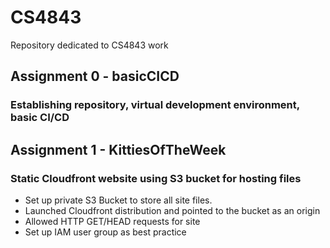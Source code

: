 # CS4843
Repository dedicated to CS4843 work

## Assignment 0 - basicCICD
### Establishing repository, virtual development environment, basic CI/CD

## Assignment 1 - KittiesOfTheWeek
### Static Cloudfront website using S3 bucket for hosting files
<ul>
  <li>Set up private S3 Bucket to store all site files.</li>
  <li>Launched Cloudfront distribution and pointed to the bucket as an origin</li>
  <li>Allowed HTTP GET/HEAD requests for site</li>
  <li>Set up IAM user group as best practice</li>
</ul>
